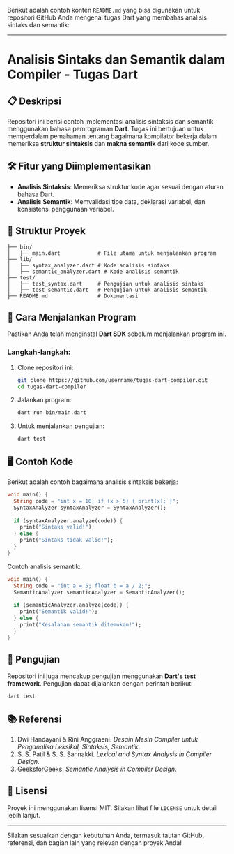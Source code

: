 Berikut adalah contoh konten `README.md` yang bisa digunakan untuk repositori GitHub Anda mengenai tugas Dart yang membahas analisis sintaks dan semantik:

---

# Analisis Sintaks dan Semantik dalam Compiler - Tugas Dart

## 📋 Deskripsi
Repositori ini berisi contoh implementasi analisis sintaksis dan semantik menggunakan bahasa pemrograman **Dart**. Tugas ini bertujuan untuk memperdalam pemahaman tentang bagaimana kompilator bekerja dalam memeriksa **struktur sintaksis** dan **makna semantik** dari kode sumber.

## 🛠️ Fitur yang Diimplementasikan
- **Analisis Sintaksis**: Memeriksa struktur kode agar sesuai dengan aturan bahasa Dart.
- **Analisis Semantik**: Memvalidasi tipe data, deklarasi variabel, dan konsistensi penggunaan variabel.

## 📂 Struktur Proyek
```
├── bin/
│   ├── main.dart            # File utama untuk menjalankan program
├── lib/
│   ├── syntax_analyzer.dart # Kode analisis sintaks
│   ├── semantic_analyzer.dart # Kode analisis semantik
├── test/
│   ├── test_syntax.dart     # Pengujian untuk analisis sintaks
│   ├── test_semantic.dart   # Pengujian untuk analisis semantik
├── README.md                # Dokumentasi
```

## 🚀 Cara Menjalankan Program
Pastikan Anda telah menginstal **Dart SDK** sebelum menjalankan program ini.

### Langkah-langkah:
1. Clone repositori ini:
   ```bash
   git clone https://github.com/username/tugas-dart-compiler.git
   cd tugas-dart-compiler
   ```
2. Jalankan program:
   ```bash
   dart run bin/main.dart
   ```
3. Untuk menjalankan pengujian:
   ```bash
   dart test
   ```

## 🖥️ Contoh Kode
Berikut adalah contoh bagaimana analisis sintaksis bekerja:

```dart
void main() {
  String code = "int x = 10; if (x > 5) { print(x); }";
  SyntaxAnalyzer syntaxAnalyzer = SyntaxAnalyzer();
  
  if (syntaxAnalyzer.analyze(code)) {
    print("Sintaks valid!");
  } else {
    print("Sintaks tidak valid!");
  }
}
```

Contoh analisis semantik:

```dart
void main() {
  String code = "int a = 5; float b = a / 2;";
  SemanticAnalyzer semanticAnalyzer = SemanticAnalyzer();
  
  if (semanticAnalyzer.analyze(code)) {
    print("Semantik valid!");
  } else {
    print("Kesalahan semantik ditemukan!");
  }
}
```

## 🧪 Pengujian
Repositori ini juga mencakup pengujian menggunakan **Dart's test framework**. Pengujian dapat dijalankan dengan perintah berikut:

```bash
dart test
```

## 📚 Referensi
1. Dwi Handayani & Rini Anggraeni. *Desain Mesin Compiler untuk Penganalisa Leksikal, Sintaksis, Semantik*.  
2. S. S. Patil & S. S. Sannakki. *Lexical and Syntax Analysis in Compiler Design*.  
3. GeeksforGeeks. *Semantic Analysis in Compiler Design*.  

## 📄 Lisensi
Proyek ini menggunakan lisensi MIT. Silakan lihat file `LICENSE` untuk detail lebih lanjut.

---

Silakan sesuaikan dengan kebutuhan Anda, termasuk tautan GitHub, referensi, dan bagian lain yang relevan dengan proyek Anda!